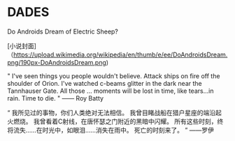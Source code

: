 # DADES
Do Androids Dream of Electric Sheep?

[小说封面]（https://upload.wikimedia.org/wikipedia/en/thumb/e/ee/DoAndroidsDream.png/190px-DoAndroidsDream.png)

  " I've seen things you people wouldn't believe.
    Attack ships on fire off the shoulder of Orion.
    I've watched c-beams glitter in the dark near the Tannhauser Gate.
    All those ... moments will be lost in time, like tears...in rain.
    Time to die. " 
  —— Roy Batty

  “
    我所见过的事物，你们人类绝对无法相信。
    我曾目睹战船在猎户星座的端沿起火燃烧。
    我曾看着C射线，在唐怀瑟之门附近的黑暗中闪耀。
    所有这些时刻，终将流失……在时光中，如眼泪……消失在雨中。
    死亡的时刻来了。
  ”
  ——罗伊
